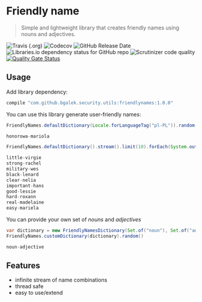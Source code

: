 # Friendly name
> Simple and lightweight library that creates friendly names using nouns and adjectives. 

![Travis (.org)](https://img.shields.io/travis/bgalek/friendly-names.svg?style=flat-square) 
![Codecov](https://img.shields.io/codecov/c/github/bgalek/friendly-names.svg?style=flat-square)
![GitHub Release Date](https://img.shields.io/github/release-date/bgalek/friendly-names.svg?style=flat-square)
![Libraries.io dependency status for GitHub repo](https://img.shields.io/librariesio/github/bgalek/friendly-names.svg?style=flat-square)
![Scrutinizer code quality](https://img.shields.io/scrutinizer/g/bgalek/friendly-names.svg?style=flat-square)
[![Quality Gate Status](https://sonarcloud.io/api/project_badges/measure?project=bgalek_friendly-names&metric=alert_status)](https://sonarcloud.io/dashboard?id=bgalek_friendlyname)

## Usage

Add library dependency:
```groovy
compile "com.github.bgalek.security.utils:friendlynames:1.0.0"
```

You can use this library generate user-friendly names:

```java
FriendlyNames.defaultDictionary(Locale.forLanguageTag("pl-PL")).random()

honorowa-mariola
```

```java
FriendlyNames.defaultDictionary().stream().limit(10).forEach(System.out::println)

little-virgie
strong-rachel
military-wes
black-lenard
clear-nelia
important-hans
good-lessie
hard-roxann
real-madelaine
easy-mariela
```

You can provide your own set of *nouns* and *adjectives*

```java
var dictionary = new FriendlyNamesDictionary(Set.of("noun"), Set.of("adjective"))
FriendlyNames.customDictionary(dictionary).random()

noun-adjective
```

## Features

- infinite stream of name combinations
- thread safe
- easy to use/extend